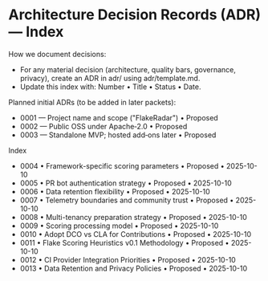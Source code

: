 # Architecture Decision Records (ADR) — Index

How we document decisions:
- For any material decision (architecture, quality bars, governance, privacy), create an ADR in adr/ using adr/template.md.
- Update this index with: Number • Title • Status • Date.

Planned initial ADRs (to be added in later packets):
- 0001 — Project name and scope ("FlakeRadar") • Proposed
- 0002 — Public OSS under Apache‑2.0 • Proposed
- 0003 — Standalone MVP; hosted add‑ons later • Proposed

Index
- 0004 • Framework-specific scoring parameters • Proposed • 2025-10-10
- 0005 • PR bot authentication strategy • Proposed • 2025-10-10
- 0006 • Data retention flexibility • Proposed • 2025-10-10
- 0007 • Telemetry boundaries and community trust • Proposed • 2025-10-10
- 0008 • Multi-tenancy preparation strategy • Proposed • 2025-10-10
- 0009 • Scoring processing model • Proposed • 2025-10-10
- 0010 • Adopt DCO vs CLA for Contributions • Proposed • 2025-10-10
- 0011 • Flake Scoring Heuristics v0.1 Methodology • Proposed • 2025-10-10
- 0012 • CI Provider Integration Priorities • Proposed • 2025-10-10
- 0013 • Data Retention and Privacy Policies • Proposed • 2025-10-10